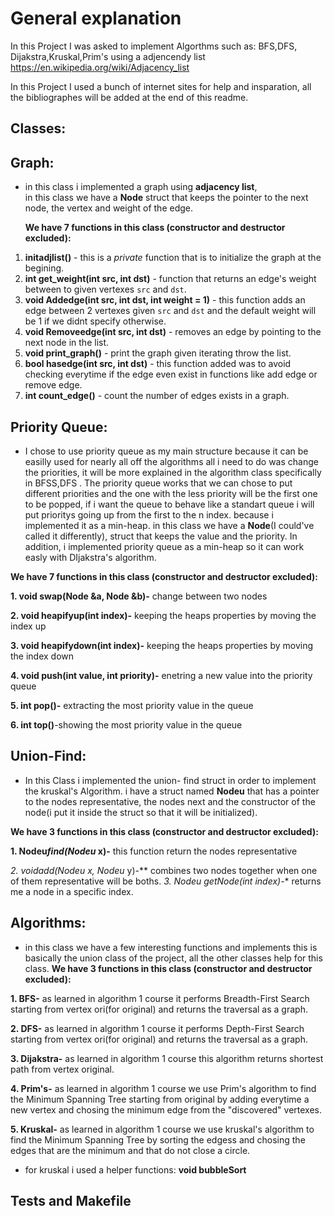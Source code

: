 # **General explanation** 
In this Project I was asked to implement Algorthms such as: BFS,DFS, Dijakstra,Kruskal,Prim's using a adjencendy list https://en.wikipedia.org/wiki/Adjacency_list

In this Project I used a bunch of internet sites for help and insparation, all the bibliographes will be added at the end of this readme.
## **Classes:**
## **Graph**:
- in this class i implemented a graph using **adjacency list**,  
in this class we have a **Node** struct that keeps the pointer to the next node, the vertex and weight of the edge.  

    **We have 7 functions in this class (constructor and destructor excluded):**

1. **initadjlist()** - this is a *private* function that is to initialize the graph at the begining.  
2. **int get_weight(int src, int dst)** - function that returns an edge's weight between to given vertexes `src` and `dst`.  
3. **void Addedge(int src, int dst, int weight = 1)** - this function adds an edge between 2 vertexes given `src` and `dst` and the default weight will be 1 if we didnt specify otherwise.  
4. **void Removeedge(int src, int dst)** - removes an edge by pointing to the next node in the list.  
5. **void print_graph()** - print the graph given iterating throw the list.  
6. **bool hasedge(int src, int dst)** - this function added was to avoid checking everytime if the edge even exist in functions like add edge or remove edge.  
7. **int count_edge()** - count the number of edges exists in a graph.

## **Priority Queue:**
- I chose to use priority queue as my main structure because it can be easilly used for nearly all off the algorithms all i need to do was change the priorities, it will be more explained in the algorithm class specifically in BFSS,DFS .
The priority queue works that we can chose to put different priorities and the one with the less priority will be the first one to be popped, if i want the queue to behave like  a standart queue i will put prioritys going up from the first to the n index. because i implemented it as a min-heap.
in this class we have a **Node**(I could've called it differently), struct that keeps the value and the priority.
In addition, i implemented priority queue as a min-heap so it can work easly with DIjakstra's algorithm.

 **We have 7 functions in this class (constructor and destructor excluded):**

**1. void swap(Node &a, Node &b)-** change between two nodes

**2. void heapifyup(int index)-** keeping the heaps properties by moving the index up

**3. void heapifydown(int index)-** keeping the heaps properties by moving the index down

**4. void push(int value, int priority)-** enetring a new value into the priority queue

**5. int pop()-** extracting the most priority value in the queue

**6. int top()**-showing the most priority value in the queue

## **Union-Find:**
- In this Class i implemented the union- find struct in  order to implement the kruskal's Algorithm. i have a struct named **Nodeu** that has a pointer to the nodes representative, the nodes next and the constructor of the node(i put it inside the struct so that it will be initialized). 

**We have 3 functions in this class (constructor and destructor excluded):**

**1. Nodeu*find(Nodeu* x)-** this function return the nodes representative

**2. voidadd(Nodeu* x, Nodeu* y)-** combines two nodes together when one of them representative will be boths.
**3. Nodeu* getNode(int index)-** returns me a node in a specific index.

## **Algorithms**:
- in this class we have a few interesting functions and implements this is basically the union class of the project, all the other classes help for this class.
**We have 3 functions in this class (constructor and destructor excluded):**

**1. BFS-** as learned in algorithm 1 course it performs Breadth-First Search starting from vertex ori(for original) and returns the traversal as a graph. 

**2. DFS-** as learned in algorithm 1 course it performs Depth-First Search starting from vertex ori(for original) and returns the traversal as a graph.  


**3. Dijakstra-** as learned in algorithm 1 course this algorithm returns shortest path from vertex original.

**4. Prim's-** as learned in algorithm 1 course we use Prim's algorithm to find the Minimum Spanning Tree starting from original by adding everytime a new vertex and chosing the minimum edge from the "discovered" vertexes.

**5. Kruskal-**  as learned in algorithm 1 course we use kruskal's algorithm to find the Minimum Spanning Tree by sorting the edgess and chosing the edges that are the minimum and that do not close a circle.
- for kruskal i used a helper functions: 
    **void bubbleSort** 
## **Tests and Makefile**

